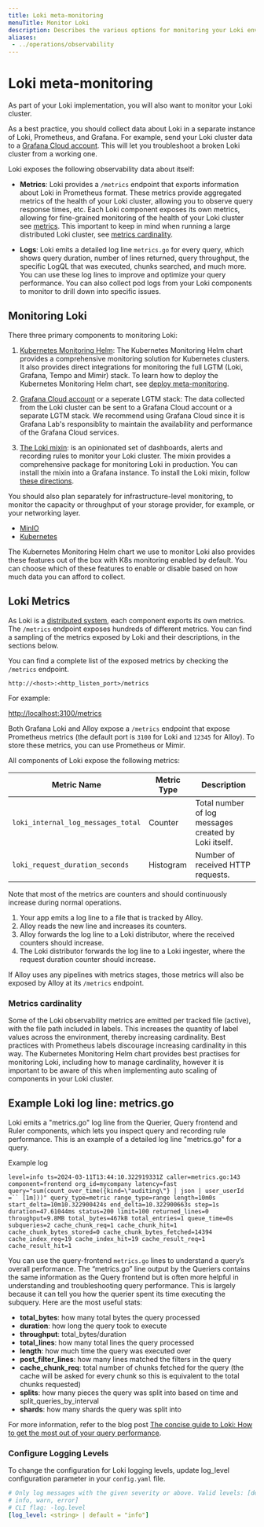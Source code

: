 ```yaml
---
title: Loki meta-monitoring
menuTitle: Monitor Loki
description: Describes the various options for monitoring your Loki environment, and the metrics available.
aliases: 
 - ../operations/observability
---
```

# Loki meta-monitoring

As part of your Loki implementation, you will also want to monitor your Loki cluster.

As a best practice, you should collect data about Loki in a separate instance of Loki, Prometheus, and Grafana. For example, send your Loki cluster data to a [Grafana Cloud account](https://grafana.com/products/cloud/). This will let you troubleshoot a broken Loki cluster from a working one.

Loki exposes the following observability data about itself:

- **Metrics**: Loki provides a `/metrics` endpoint that exports information about Loki in Prometheus format. These metrics provide aggregated metrics of the health of your Loki cluster, allowing you to observe query response times, etc. Each Loki component exposes its own metrics, allowing for fine-grained monitoring of the health of your Loki cluster see [metrics](#loki-metrics). This important to keep in mind when running a large distributed Loki cluster, see [metrics cardinality](#metrics-cardinality). 
  
- **Logs**: Loki emits a detailed log line `metrics.go` for every query, which shows query duration, number of lines returned, query throughput, the specific LogQL that was executed, chunks searched, and much more. You can use these log lines to improve and optimize your query performance. You can also collect pod logs from your Loki components to monitor to drill down into specific issues.

## Monitoring Loki

There three primary components to monitoring Loki:

1. [Kubernetes Monitoring Helm](https://github.com/grafana/k8s-monitoring-helm/): The Kubernetes Monitoring Helm chart provides a comprehensive monitoring solution for Kubernetes clusters. It also provides direct integrations for monitoring the full LGTM (Loki, Grafana, Tempo and Mimir) stack. To learn how to deploy the Kubernetes Monitoring Helm chart, see [deploy meta-monitoring](https://grafana.com/docs/loki/<LOKI_VERSION>/operations/meta-monitoring/deploy).

1. [Grafana Cloud account](https://grafana.com/products/cloud/) or a seperate LGTM stack: The data collected from the Loki cluster can be sent to a Grafana Cloud account or a separate LGTM stack. We recommend using Grafana Cloud since it is Grafana Lab's responsiblity to maintain the availability and performance of the Grafana Cloud services. 

1. [The Loki mixin](https://github.com/grafana/loki/tree/main/production/loki-mixin-compiled): is an opinionated set of dashboards, alerts and recording rules to monitor your Loki cluster. The mixin provides a comprehensive package for monitoring Loki in production. You can install the mixin into a Grafana instance. To install the Loki mixin, follow [these directions](https://grafana.com/docs/loki/<LOKI_VERSION>/operations/meta-monitoring/mixins).

You should also plan separately for infrastructure-level monitoring, to monitor the capacity or throughput of your storage provider, for example, or your networking layer.

- [MinIO](https://min.io/docs/minio/linux/operations/monitoring/collect-minio-metrics-using-prometheus.html)
- [Kubernetes](https://grafana.com/docs/grafana-cloud/monitor-infrastructure/kubernetes-monitoring/)

The Kubernetes Monitoring Helm chart we use to monitor Loki also provides these features out of the box with K8s monitoring enabled by default. You can choose which of these features to enable or disable based on how much data you can afford to collect.

## Loki Metrics

As Loki is a [distributed system](https://grafana.com/docs/loki/<LOKI_VERSION>/get-started/components/), each component exports its own metrics. The `/metrics` endpoint exposes hundreds of different metrics. You can find a sampling of the metrics exposed by Loki and their descriptions, in the sections below.

You can find a complete list of the exposed metrics by checking the `/metrics` endpoint.

`http://<host>:<http_listen_port>/metrics`

For example:

[http://localhost:3100/metrics](http://localhost:3100/metrics)

Both Grafana Loki and Alloy expose a `/metrics` endpoint that expose Prometheus metrics (the default port is `3100` for Loki and `12345` for Alloy). To store these metrics, you can use Prometheus or Mimir.

All components of Loki expose the following metrics:

| Metric Name                        | Metric Type | Description                                                                                                                  |
| ---------------------------------- | ----------- | ----------------------------------------------------------------------- |
| `loki_internal_log_messages_total` | Counter     | Total number of log messages created by Loki itself.                    |
| `loki_request_duration_seconds`    | Histogram   | Number of received HTTP requests.                                       |

Note that most of the metrics are counters and should continuously increase during normal operations.

1. Your app emits a log line to a file that is tracked by Alloy.
2. Alloy reads the new line and increases its counters.
3. Alloy forwards the log line to a Loki distributor, where the received
   counters should increase.
4. The Loki distributor forwards the log line to a Loki ingester, where the
   request duration counter should increase.

If Alloy uses any pipelines with metrics stages, those metrics will also be
exposed by Alloy at its `/metrics` endpoint.

### Metrics cardinality

Some of the Loki observability metrics are emitted per tracked file (active), with the file path included in labels. This increases the quantity of label values across the environment, thereby increasing cardinality. Best practices with Prometheus labels discourage increasing cardinality in this way. The Kubernetes Monitoring Helm chart provides best practises for monitoring Loki, including how to manage cardinality, however it is important to be aware of this when implementing auto scaling of components in your Loki cluster.

## Example Loki log line: metrics.go

Loki emits a "metrics.go" log line from the Querier, Query frontend and Ruler components, which lets you inspect query and recording rule performance. This is an example of a detailed log line "metrics.go" for a query.

Example log

`level=info ts=2024-03-11T13:44:10.322919331Z caller=metrics.go:143 component=frontend org_id=mycompany latency=fast query="sum(count_over_time({kind=\"auditing\"} | json | user_userId =`` [1m]))" query_type=metric range_type=range length=10m0s start_delta=10m10.322900424s end_delta=10.322900663s step=1s duration=47.61044ms status=200 limit=100 returned_lines=0 throughput=9.8MB total_bytes=467kB total_entries=1 queue_time=0s subqueries=2 cache_chunk_req=1 cache_chunk_hit=1 cache_chunk_bytes_stored=0 cache_chunk_bytes_fetched=14394 cache_index_req=19 cache_index_hit=19 cache_result_req=1 cache_result_hit=1`

You can use the query-frontend `metrics.go` lines to understand a query’s overall performance. The “metrics.go” line output by the Queriers contains the same information as the Query frontend but is often more helpful in understanding and troubleshooting query performance. This is largely because it can tell you how the querier spent its time executing the subquery. Here are the most useful stats:

- **total_bytes**: how many total bytes the query processed
- **duration**: how long the query took to execute
- **throughput**: total_bytes/duration
- **total_lines**: how many total lines the query processed
- **length**: how much time the query was executed over
- **post_filter_lines**: how many lines matched the filters in the query
- **cache_chunk_req**: total number of chunks fetched for the query (the cache will be asked for every chunk so this is equivalent to the total chunks requested)
- **splits**: how many pieces the query was split into based on time and split_queries_by_interval
- **shards**: how many shards the query was split into

For more information, refer to the blog post [The concise guide to Loki: How to get the most out of your query performance](https://grafana.com/blog/2023/12/28/the-concise-guide-to-loki-how-to-get-the-most-out-of-your-query-performance/).

### Configure Logging Levels

To change the configuration for Loki logging levels, update log_level configuration parameter in your `config.yaml` file.

```yaml
# Only log messages with the given severity or above. Valid levels: [debug,
# info, warn, error]
# CLI flag: -log.level
[log_level: <string> | default = "info"]
```

